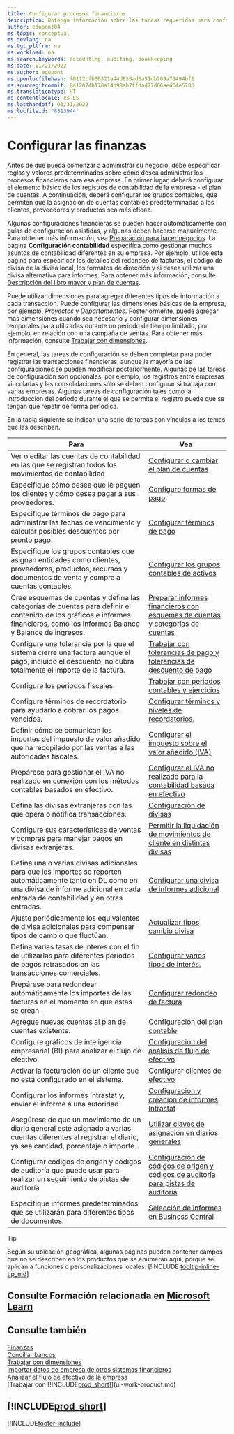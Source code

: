 ```yaml
---
title: Configurar procesos financieros
description: Obtenga información sobre las tareas requeridas para configurar las finanzas en su empresa para adaptarse a todas sus necesidades de contabilidad o auditoría.
author: edupont04
ms.topic: conceptual
ms.devlang: na
ms.tgt_pltfrm: na
ms.workload: na
ms.search.keywords: accounting, auditing, bookkeeping
ms.date: 01/21/2022
ms.author: edupont
ms.openlocfilehash: f0112cfb60321a44d833ad6a51db209a71494bf1
ms.sourcegitcommit: 8a12074b170a14d98ab7ffdad77d66aed64e5783
ms.translationtype: HT
ms.contentlocale: es-ES
ms.lasthandoff: 03/31/2022
ms.locfileid: "8513944"
---
```

# <a name="setting-up-finance"></a>Configurar las finanzas
Antes de que pueda comenzar a administrar su negocio, debe especificar reglas y valores predeterminados sobre cómo desea administrar los procesos financieros para esa empresa. En primer lugar, deberá configurar el elemento básico de los registros de contabilidad de la empresa - el plan de cuentas. A continuación, deberá configurar los grupos contables, que permiten que la asignación de cuentas contables predeterminadas a los clientes, proveedores y productos sea más eficaz.

Algunas configuraciones financieras se pueden hacer automáticamente con guías de configuración asistidas, y algunas deben hacerse manualmente. Para obtener más información, vea [Preparación para hacer negocios](ui-get-ready-business.md). La página **Configuración contabilidad** especifica cómo gestionar muchos asuntos de contabilidad diferentes en su empresa. Por ejemplo, utilice esta página para especificar los detalles del redondeo de facturas, el código de divisa de la divisa local, los formatos de dirección y si desea utilizar una divisa alternativa para informes. Para obtener más información, consulte [Descripción del libro mayor y plan de cuentas](finance-general-ledger.md).  

Puede utilizar dimensiones para agregar diferentes tipos de información a cada transacción. Puede configurar las dimensiones básicas de la empresa, por ejemplo, *Proyectos* y *Departamentos*. Posteriormente, puede agregar más dimensiones cuando sea necesario y configurar dimensiones temporales para utilizarlas durante un periodo de tiempo limitado, por ejemplo, en relación con una campaña de ventas. Para obtener más información, consulte [Trabajar con dimensiones](finance-dimensions.md).

En general, las tareas de configuración se deben completar para poder registrar las transacciones financieras, aunque la mayoría de las configuraciones se pueden modificar posteriormente. Algunas de las tareas de configuración son opcionales, por ejemplo, los registros entre empresas vinculadas y las consolidaciones sólo se deben configurar si trabaja con varias empresas. Algunas tareas de configuración tales como la introducción del periodo durante el que se permite el registro puede que se tengan que repetir de forma periódica.  

En la tabla siguiente se indican una serie de tareas con vínculos a los temas que las describen.

| Para | Vea |
| --- | --- |
|Ver o editar las cuentas de contabilidad en las que se registran todos los movimientos de contabilidad|[Configurar o cambiar el plan de cuentas](finance-setup-chart-accounts.md)|
| Especifique cómo desea que le paguen los clientes y cómo desea pagar a sus proveedores. |[Configure formas de pago](finance-payment-methods.md) |
| Especifique términos de pago para administrar las fechas de vencimiento y calcular posibles descuentos por pronto pago.|[Configurar términos de pago](finance-payment-terms.md) |
| Especifique los grupos contables que asignan entidades como clientes, proveedores, productos, recursos y documentos de venta y compra a cuentas contables. |[Configurar los grupos contables de activos](finance-posting-groups.md)|
|Cree esquemas de cuentas y defina las categorías de cuentas para definir el contenido de los gráficos e informes financieros, como los informes Balance y Balance de ingresos.|[Preparar informes financieros con esquemas de cuentas y categorías de cuentas](bi-how-work-account-schedule.md)|
|Configure una tolerancia por la que el sistema cierre una factura aunque el pago, incluido el descuento, no cubra totalmente el importe de la factura.|[Trabajar con tolerancias de pago y tolerancias de descuento de pago](finance-payment-tolerance-and-payment-discount-tolerance.md)|
| Configure los periodos fiscales. |[Trabajar con periodos contables y ejercicios](finance-accounting-periods-and-fiscal-years.md) |
|Configure términos de recordatorio para ayudarlo a cobrar los pagos vencidos.|[Configurar términos y niveles de recordatorios.](finance-setup-reminders.md)|
| Definir cómo se comunican los importes del impuesto de valor añadido que ha recopilado por las ventas a las autoridades fiscales. |[Configurar el impuesto sobre el valor añadido (IVA)](finance-setup-vat.md)|
|Prepárese para gestionar el IVA no realizado en conexión con los métodos contables basados en efectivo.|[Configurar el IVA no realizado para la contabilidad basada en efectivo](finance-setup-unrealized-vat.md)|
|Defina las divisas extranjeras con las que opera o notifica transacciones.|[Configuración de divisas](finance-set-up-currencies.md)|
| Configure sus características de ventas y compras para manejar pagos en divisas extranjeras.|[Permitir la liquidación de movimientos de cliente en distintas divisas](finance-how-enable-application-ledger-entries-different-currencies.md)
|Defina una o varias divisas adicionales para que los importes se reporten automáticamente tanto en DL como en una divisa de informe adicional en cada entrada de contabilidad y en otras entradas.|[Configurar una divisa de informes adicional](finance-how-setup-additional-currencies.md)|
|Ajuste periódicamente los equivalentes de divisa adicionales para compensar tipos de cambio que fluctúan.|[Actualizar tipos cambio divisa](finance-how-update-currencies.md)|
|Defina varias tasas de interés con el fin de utilizarlas para diferentes períodos de pagos retrasados en las transacciones comerciales.|[Configurar varios tipos de interés.](finance-how-to-set-up-multiple-interest-rates.md)|
|Prepárese para redondear automáticamente los importes de las facturas en el momento en que estas se crean.|[Configurar redondeo de factura](finance-set-up-invoice-rounding.md)|
| Agregue nuevas cuentas al plan de cuentas existente. |[Configuración del plan contable](finance-setup-chart-accounts.md) |
| Configure gráficos de inteligencia empresarial (BI) para analizar el flujo de efectivo. |[Configuración del análisis de flujo de efectivo](finance-setup-cash-flow-analyses.md) |
|Activar la facturación de un cliente que no está configurado en el sistema.|[Configurar clientes de efectivo](finance-how-to-set-up-cash-customers.md)|
| Configurar los informes Intrastat y, enviar el informe a una autoridad | [Configuración y creación de informes Intrastat](finance-how-setup-report-intrastat.md)|
|Asegúrese de que un movimiento de un diario general esté asignado a varias cuentas diferentes al registrar el diario, ya sea cantidad, porcentaje o importe.|[Utilizar claves de asignación en diarios generales](ui-how-use-allocation-keys-general-journals.md)|
|Configurar códigos de origen y códigos de auditoría que puede usar para realizar un seguimiento de pistas de auditoría|[Configuración de códigos de origen y códigos de auditoría para pistas de auditoría](finance-setup-trail-codes.md)|
|Especifique informes predeterminados que se utilizarán para diferentes tipos de documentos.|[Selección de informes en Business Central](across-report-selections.md)|

> [!TIP]
> Según su ubicación geográfica, algunas páginas pueden contener campos que no se describen en los productos que se enumeran aquí, porque se aplican a funciones o personalizaciones locales. [!INCLUDE [tooltip-inline-tip_md](includes/tooltip-inline-tip_md.md)]

## <a name="see-related-training-at-microsoft-learn"></a>Consulte Formación relacionada en [Microsoft Learn](/learn/paths/set-up-financial-management-dynamics-365-business-central/)

## <a name="see-also"></a>Consulte también

[Finanzas](finance.md)  
[Conciliar bancos](bank-manage-bank-accounts.md)  
[Trabajar con dimensiones](finance-dimensions.md)  
[Importar datos de empresa de otros sistemas financieros](across-import-data-configuration-packages.md)  
[Analizar el flujo de efectivo de la empresa](finance-analyze-cash-flow.md)  
[Trabajar con [!INCLUDE[prod_short](includes/prod_short.md)]](ui-work-product.md)  

## [!INCLUDE[prod_short](includes/free_trial_md.md)]  


[!INCLUDE[footer-include](includes/footer-banner.md)]